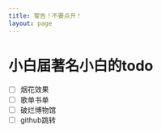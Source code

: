 ```yaml
---
title: 警告！不要点开！
layout: page
---
```


# 小白届著名小白的todo


- [ ] 烟花效果
- [ ] 歌单书单
- [ ] 破烂博物馆
- [ ] github跳转
